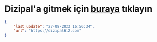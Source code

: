 # Dizipal'a gitmek için [buraya](https://dizipal612.com) tıklayın
    
```json
{
    "last_update": "27-08-2023 16:56:34",
    "url": "https://dizipal612.com"
}
```